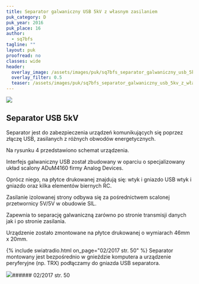 ```yaml
---
title: Separator galwaniczny USB 5kV z własnym zasilaniem
puk_category: D
puk_year: 2016
puk_place: 16
author: 
  - sq7bfs
tagline: ""
layout: puk
proofread: no
classes: wide
header:
  overlay_image: /assets/images/puk/sq7bfs_separator_galwaniczny_usb_5kv_z_własnym_zasilaniem.jpg
  overlay_filter: 0.5
  teaser: /assets/images/puk/sq7bfs_separator_galwaniczny_usb_5kv_z_własnym_zasilaniem.jpg
---
```






 



![](assets/data/img/projects/2016-16-0.jpg) 



Separator USB 5kV
-----------------





 Separator jest do zabezpieczenia urządzeń komunikujących się poprzez złączę USB, zasilanych z różnych obwodów energetycznych.






 Na rysunku 4 przedstawiono schemat urządzenia.






 Interfejs galwaniczny USB został zbudowany w oparciu o specjalizowany układ scalony ADuM4160 firmy Analog Devices.

 Oprócz niego, na płytce drukowanej znajdują się: wtyk i gniazdo USB wtyk i gniazdo oraz kilka elementów biernych RC.

 Zasilanie izolowanej strony odbywa się za pośrednictwem scalonej przetwornicy 5V/5V w obudowie SIL.

 Zapewnia to separację galwaniczną zarówno po stronie transmisji danych jak i po stronie zasilania.



 Urządzenie zostało zmontowane na płytce drukowanej o wymiarach 46mm x 20mm.





{% include swiatradio.html on_page="02/2017 str. 50" %}
 Separator montowany jest bezpośrednio w gnieździe komputera a urządzenie peryferyjne (np. TRX) podłączamy do gniazda USB separatora.









![](assets/img/logo/sr_logo_s.jpg)###### 02/2017 str. 50

 





 


